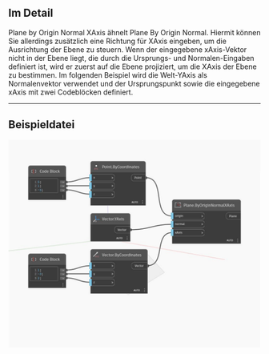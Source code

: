 ## Im Detail
Plane by Origin Normal XAxis ähnelt Plane By Origin Normal. Hiermit können Sie allerdings zusätzlich eine Richtung für XAxis eingeben, um die Ausrichtung der Ebene zu steuern. Wenn der eingegebene xAxis-Vektor nicht in der Ebene liegt, die durch die Ursprungs- und Normalen-Eingaben definiert ist, wird er zuerst auf die Ebene projiziert, um die XAxis der Ebene zu bestimmen. Im folgenden Beispiel wird die Welt-YAxis als Normalenvektor verwendet und der Ursprungspunkt sowie die eingegebene xAxis mit zwei Codeblöcken definiert.
___
## Beispieldatei

![ByOriginNormalXAxis](./Autodesk.DesignScript.Geometry.Plane.ByOriginNormalXAxis_img.jpg)

